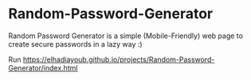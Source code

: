 # Random-Password-Generator
Random Password Generator is a simple (Mobile-Friendly) web page to create secure passwords in a lazy way :)

Run https://elhadiayoub.github.io/projects/Random-Password-Generator/index.html

